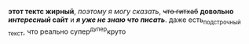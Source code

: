 **этот тектс жирный**, _поэтому я могу сказать_, ~~что гитхаб~~ **довольно _интересный_ сайт** и ***я уже не знаю что писать***. даже есть<sub>подстрочный текст</sub>, что реально супер<sup>дупер</sup>круто
